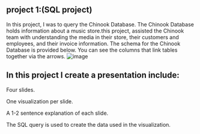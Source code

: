 ## project 1:(SQL project)
In this project, I was to query the Chinook Database. The Chinook Database holds information about a music store.this project, assisted the Chinook team with understanding the media in their store, their customers and employees, and their invoice information. 
The schema for the Chinook Database is provided below. You can see the columns that link tables together via the arrows.
![image](https://user-images.githubusercontent.com/58519268/224508824-217b9c25-76f1-4f75-b248-1f96e0560735.png)

##  In this project I create a presentation include:
Four slides.

One visualization per slide.

A 1-2 sentence explanation of each slide.

The SQL query is used to create the data used in the visualization.
